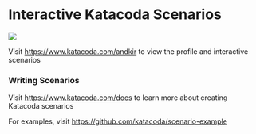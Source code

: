 # Interactive Katacoda Scenarios

[![](http://shields.katacoda.com/katacoda/andkir/count.svg)](https://www.katacoda.com/andkir "Get your profile on Katacoda.com")

Visit https://www.katacoda.com/andkir to view the profile and interactive scenarios

### Writing Scenarios
Visit https://www.katacoda.com/docs to learn more about creating Katacoda scenarios

For examples, visit https://github.com/katacoda/scenario-example

